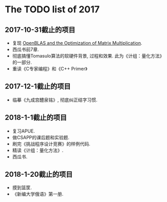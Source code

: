 # The TODO list of 2017

## 2017-10-31截止的项目

* 复现 [OpenBLAS and the Optimization of Matrix Multiplication](https://www.leiphone.com/news/201704/Puevv3ZWxn0heoEv.html).
* 西瓜书前7章.
* 彻底搞懂Tomasulo算法的软硬件背景, 过程和效果. 此为《计组：量化方法》的一部分.
* 重读《C专家编程》和《C++ Primer》

## 2017-12-1截止的项目

* 临摹《九成宫醴泉铭》, 彻底纠正结字习惯.

## 2018-1-1截止的项目

* 复习APUE.
* 做CSAPP的课后题和实验题.
* 刷完《挑战程序设计竞赛》的样例代码.
* 精读《计组：量化方法》.
* 西瓜书.


## 2018-1-20截止的项目

* 摸到篮筐.
* 《新编大学俄语》第一册.

